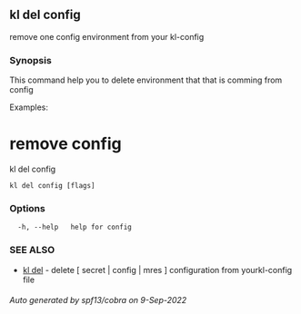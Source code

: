 ## kl del config

remove one config environment from your kl-config

### Synopsis

This command help you to delete environment that that is comming from config

Examples:
  # remove config
  kl del config
	

```
kl del config [flags]
```

### Options

```
  -h, --help   help for config
```

### SEE ALSO

* [kl del](kl_del.md)	 - delete [ secret | config | mres ] configuration from yourkl-config file

###### Auto generated by spf13/cobra on 9-Sep-2022
